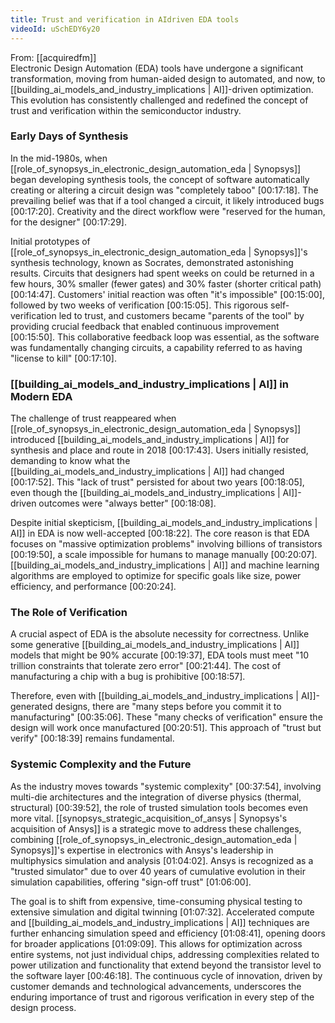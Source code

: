 ```yaml
---
title: Trust and verification in AIdriven EDA tools
videoId: uSchEDY6y20
---
```


From: [[acquiredfm]] <br/> 
Electronic Design Automation (EDA) tools have undergone a significant transformation, moving from human-aided design to automated, and now, to [[building_ai_models_and_industry_implications | AI]]-driven optimization. This evolution has consistently challenged and redefined the concept of trust and verification within the semiconductor industry.

### Early Days of Synthesis
In the mid-1980s, when [[role_of_synopsys_in_electronic_design_automation_eda | Synopsys]] began developing synthesis tools, the concept of software automatically creating or altering a circuit design was "completely taboo" <a class="yt-timestamp" data-t="00:17:18">[00:17:18]</a>. The prevailing belief was that if a tool changed a circuit, it likely introduced bugs <a class="yt-timestamp" data-t="00:17:20">[00:17:20]</a>. Creativity and the direct workflow were "reserved for the human, for the designer" <a class="yt-timestamp" data-t="00:17:29">[00:17:29]</a>.

Initial prototypes of [[role_of_synopsys_in_electronic_design_automation_eda | Synopsys]]'s synthesis technology, known as Socrates, demonstrated astonishing results. Circuits that designers had spent weeks on could be returned in a few hours, 30% smaller (fewer gates) and 30% faster (shorter critical path) <a class="yt-timestamp" data-t="00:14:47">[00:14:47]</a>. Customers' initial reaction was often "it's impossible" <a class="yt-timestamp" data-t="00:15:00">[00:15:00]</a>, followed by two weeks of verification <a class="yt-timestamp" data-t="00:15:05">[00:15:05]</a>. This rigorous self-verification led to trust, and customers became "parents of the tool" by providing crucial feedback that enabled continuous improvement <a class="yt-timestamp" data-t="00:15:50">[00:15:50]</a>. This collaborative feedback loop was essential, as the software was fundamentally changing circuits, a capability referred to as having "license to kill" <a class="yt-timestamp" data-t="00:17:10">[00:17:10]</a>.

### [[building_ai_models_and_industry_implications | AI]] in Modern EDA
The challenge of trust reappeared when [[role_of_synopsys_in_electronic_design_automation_eda | Synopsys]] introduced [[building_ai_models_and_industry_implications | AI]] for synthesis and place and route in 2018 <a class="yt-timestamp" data-t="00:17:43">[00:17:43]</a>. Users initially resisted, demanding to know what the [[building_ai_models_and_industry_implications | AI]] had changed <a class="yt-timestamp" data-t="00:17:52">[00:17:52]</a>. This "lack of trust" persisted for about two years <a class="yt-timestamp" data-t="00:18:05">[00:18:05]</a>, even though the [[building_ai_models_and_industry_implications | AI]]-driven outcomes were "always better" <a class="yt-timestamp" data-t="00:18:08">[00:18:08]</a>.

Despite initial skepticism, [[building_ai_models_and_industry_implications | AI]] in EDA is now well-accepted <a class="yt-timestamp" data-t="00:18:22">[00:18:22]</a>. The core reason is that EDA focuses on "massive optimization problems" involving billions of transistors <a class="yt-timestamp" data-t="00:19:50">[00:19:50]</a>, a scale impossible for humans to manage manually <a class="yt-timestamp" data-t="00:20:07">[00:20:07]</a>. [[building_ai_models_and_industry_implications | AI]] and machine learning algorithms are employed to optimize for specific goals like size, power efficiency, and performance <a class="yt-timestamp" data-t="00:20:24">[00:20:24]</a>.

### The Role of Verification
A crucial aspect of EDA is the absolute necessity for correctness. Unlike some generative [[building_ai_models_and_industry_implications | AI]] models that might be 90% accurate <a class="yt-timestamp" data-t="00:19:37">[00:19:37]</a>, EDA tools must meet "10 trillion constraints that tolerate zero error" <a class="yt-timestamp" data-t="00:21:44">[00:21:44]</a>. The cost of manufacturing a chip with a bug is prohibitive <a class="yt-timestamp" data-t="00:18:57">[00:18:57]</a>.

Therefore, even with [[building_ai_models_and_industry_implications | AI]]-generated designs, there are "many steps before you commit it to manufacturing" <a class="yt-timestamp" data-t="00:35:06">[00:35:06]</a>. These "many checks of verification" ensure the design will work once manufactured <a class="yt-timestamp" data-t="00:20:51">[00:20:51]</a>. This approach of "trust but verify" <a class="yt-timestamp" data-t="00:18:39">[00:18:39]</a> remains fundamental.

### Systemic Complexity and the Future
As the industry moves towards "systemic complexity" <a class="yt-timestamp" data-t="00:37:54">[00:37:54]</a>, involving multi-die architectures and the integration of diverse physics (thermal, structural) <a class="yt-timestamp" data-t="00:39:52">[00:39:52]</a>, the role of trusted simulation tools becomes even more vital. [[synopsys_strategic_acquisition_of_ansys | Synopsys's acquisition of Ansys]] is a strategic move to address these challenges, combining [[role_of_synopsys_in_electronic_design_automation_eda | Synopsys]]'s expertise in electronics with Ansys's leadership in multiphysics simulation and analysis <a class="yt-timestamp" data-t="01:04:02">[01:04:02]</a>. Ansys is recognized as a "trusted simulator" due to over 40 years of cumulative evolution in their simulation capabilities, offering "sign-off trust" <a class="yt-timestamp" data-t="01:06:00">[01:06:00]</a>.

The goal is to shift from expensive, time-consuming physical testing to extensive simulation and digital twinning <a class="yt-timestamp" data-t="01:07:32">[01:07:32]</a>. Accelerated compute and [[building_ai_models_and_industry_implications | AI]] techniques are further enhancing simulation speed and efficiency <a class="yt-timestamp" data-t="01:08:41">[01:08:41]</a>, opening doors for broader applications <a class="yt-timestamp" data-t="01:09:09">[01:09:09]</a>. This allows for optimization across entire systems, not just individual chips, addressing complexities related to power utilization and functionality that extend beyond the transistor level to the software layer <a class="yt-timestamp" data-t="00:46:18">[00:46:18]</a>. The continuous cycle of innovation, driven by customer demands and technological advancements, underscores the enduring importance of trust and rigorous verification in every step of the design process.
